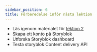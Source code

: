 ```yaml
---
sidebar_position: 6
title: Förberedelse inför nästa lektion
---
```


- Läs igenom materialet för [lektion 2](/docs/category/lektion-2)
- Skapa ett konto på Storyblok
- Utforska Storyblok dashboard
- Testa storyblok Content delivery API
